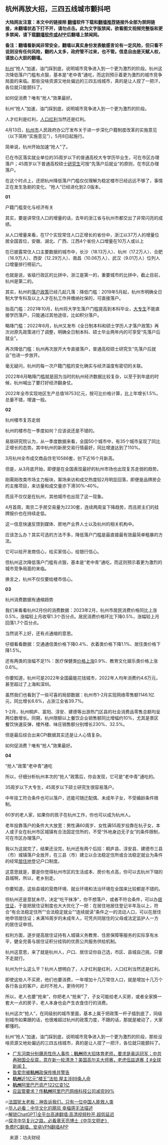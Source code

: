  <!-- 面包屑导航 --> <h2>杭州再放大招，三四五线城市颤抖吧</h2> <p class="notice"><b>大陆网友注意：本文中的链接除 <a href="https://github.com/bannedbook/fanqiang" >翻墙</a>软件下载和<a href="https://github.com/killgcd/justmysocks/blob/master/README.md">翻墙推荐</a>链接外全部为禁网链接，未翻墙状态下打不开，请勿点击。此为文字版禁闻，欲看图文视频完整版和更多禁闻，请下载<a href="https://github.com/bannedbook/fanqiang">翻墙软件或APP</a>后翻墙上禁闻网。</p><p>备注：翻墙看新闻非常安全，翻墙以真实身份发表敏感言论有一定风险，但只看不说则没有任何风险，翻的人太多，政府管不过来，也不管。信息自由是天赋人权，请放心大胆的翻墙。</b></p>  <div class="entry"> <p id="summary"><a href="https://www.bannedbook.org/bnews/tag/%e6%9d%ad%e5%b7%9e/" class="st_tag internal_tag" rel="tag" title="标签 杭州 下的日志">杭州</a>“抢人”加速，油门踩到底，说明城市竞争进入到一个更为激烈的阶段。杭州这次降低落户门槛有点狠，基本是“老中青”通吃，而这则预示着更为激烈的城市竞争局面的来临。那些没啥资源又地处偏远的三四五线城市，真的是让人捏了一把汗，各位就只能颤抖了。</p> <p id="conimg">如何促消费？唯有“抢人”效果最好。</p> <p>杭州“抢人”加速，油门踩到底，说明城市竞争进入到一个更为激烈的阶段。</p> <p>人才红利是红利，<a href="https://www.bannedbook.org/bnews/tag/%E4%BA%BA%E5%8F%A3%E7%BA%A2%E5%88%A9/" class="st_tag internal_tag" rel="tag" title="标签 人口红利 下的日志">人口红利</a>当然还是红利。</p> <p>4月13日，<a href="https://www.bannedbook.org/bnews/tag/%E6%9D%AD%E5%B7%9E%E5%B8%82/" class="st_tag internal_tag" rel="tag" title="标签 杭州市 下的日志">杭州市</a>人民政府办公厅发布关于进一步深化户籍制度改革的实施意见（以下简称“实施意见”），5月8日起施行。</p> <p>简单说，杭州开始加速“抢人”了。</p> <p>已在市区落实就业单位的35周岁以下的普通高校大专学历毕业生，可在市区办理落户；45周岁以下普通高校硕士<a href="https://www.bannedbook.org/bnews/tag/%e7%a0%94%e7%a9%b6%e7%94%9f/" class="st_tag internal_tag" rel="tag" title="标签 研究生 下的日志">研究生</a>可按“先落户后就业”的原则，在市区办理落户。</p> <p>在这个时点上，还把杭州降低落户门槛仅仅理解为稳定楼市已经远远不够了，事情正在发生急剧的变化，“抢人”已经进化到2.0版本。</p> <p><strong>01</strong></p> <p>户籍门槛变化与经济有关</p> <p>其实，要是讲常住人口的增量的话，去年的浙江省与杭州市都交出了非常闪亮的成绩。</p> <p>从人口增量来看，在17个实现常住人口正增长的省份中，浙江以37万人的增量位居全国首位，安徽、湖北、广西、江西4个省份人口增量在10万人或以上</p> <p>在已披露常住人口主要数据的城市中，长沙（18.13万人）、杭州（17.2万人）、合肥（16.9万人）、西安（12.29万人）、南昌（10.06万人）、武汉（9.01万人）位列人口增量排行榜前六。</p> <p>也就是说，省级行政区的比拼中，浙江是第一的，重要城市的比拼中，截止目前，杭州是第二的。</p> <p>其实，杭州的<a href="https://www.bannedbook.org/bnews/tag/%E8%90%BD%E6%88%B7%E6%94%BF%E7%AD%96/" class="st_tag internal_tag" rel="tag" title="标签 落户政策 下的日志">落户政策</a>已经几起几落：降低门槛：2019年5月起，杭州市明确全日制大学专科及以上人才在杭工作并缴纳社保的，可直接落户。</p> <p>抬高门槛：2021年10月，杭州将大学生落户门槛提高到本科毕业，<a href="https://www.bannedbook.org/bnews/tag/%E5%A4%A7%E4%B8%93%E7%94%9F/" class="st_tag internal_tag" rel="tag" title="标签 大专生 下的日志">大专生</a>不能直接学历落户，只能通过其他途径，比如积分落户。</p> <p>略降门槛：2022年6月，杭州又发布《全日制本科和硕士学历人才落户政策》再次对原先政策进行了调整，明确全日制本科、硕士毕业两年内的可享受“先落户后就业”。</p> <p>再次降低门槛：杭州再次放开大专直接落户，普通高校硕士研究生“先落户后就业”也进一步放开。</p> <p>毫无疑问，杭州的每一次户籍门槛的变化确实与经济温度有密切的关联。</p> <p>2022年6月略降门槛就是因为当时的杭州经济数据比较复杂，以至于到年底的时候，杭州喊出了要打好经济翻身仗。</p> <p>2022年全市实现地区生产总值18753亿元，按可比价格计算，比上年增长1.5%。总量不错，增速一般。</p> <p><strong>02</strong></p> <p>杭州楼市复苏走弱</p> <p>杭州的楼市在一季度如何？应该说还是不错的。</p> <p>易居研究院认为，从一季度数据来看，全国50个城市中，有35个城市呈现了同比正增长的态势。其中杭州的新房交易行情最好，同比增速达到了110%。</p> <p>3月杭州全市成交商品住宅10586套，创下近16个月新高。</p> <p>但是，从3月底开始，即便是在全国表现最好的杭州市场也出现复苏走弱的趋势。</p> <p>刚需刚改类市场主力板块，案场来访和成交热度较2月明显回落，即便是品牌房企的主推项目，来访量和成交量亦下滑30%-40%。</p> <p>而且不仅仅是在杭州，其他城市也出现了这一现象。</p> <p>4月首周，南京二手房交易量为2230套，连续两周呈下降趋势，而且房主们的挂牌报价也在持续走低。</p> <p>这一信息快速反馈到媒体、房地产业界人士以及杭州的相关机构中。</p> <p>应该怎么办？其实可选的方法不多，降低落户门槛是最直接最有效最简单粗暴的方法。</p>  <p>它可以给开发商信心，给买家信心，给银行信心。</p> <p>但杭州这次降低落户门槛有点狠，基本是“老中青”通吃，而这则预示着更为激烈的城市竞争局面的来临。</p> <p>换言之，杭州不仅仅要给楼市信心。</p> <p><strong>03</strong></p> <p>杭州消费数据有通缩趋势</p> <p>我们来看看杭州2月份的消费数据：2023年2月，杭州市居民消费价格同比上涨0.5%，涨幅较上月收窄1.3个百分点。居民消费价格环比下降0.5%，涨幅较上月回落1.7个百分点。</p> <p>当然说不上好，还有点通缩的意思。</p> <p>仔细看看数据：交通通信类价格下降0.4%、衣着类价格下降1.1%、居住类价格下降1.5%。</p> <p>还有两类的涨幅不足1%：医疗保健类<a href="https://www.bannedbook.org/bnews/tag/%E4%BB%B7%E6%A0%BC%E4%B8%8A%E6%B6%A8/" class="st_tag internal_tag" rel="tag" title="标签 价格上涨 下的日志">价格上涨</a>0.9%、教育文化娱乐类价格上涨0.6%。</p> <p>你要知道，杭州可是2022年全国最能花钱城市，2022年人均年消费约4.6万元，甚至超过了上海和深圳。</p> <p>虽然我们也看到了一些可喜的局部数据：杭州市1-2月实现网络零售额1146.1亿元，同比增长6.6%，占浙江全省39.7%。</p> <p>1-2月，杭州桐庐、富阳、淳安、建德等出游热门区县的社会消费品零售总额均呈两位数增长。同期，杭州限额以上餐饮企业销售额同比增幅约10%，尤其是景区餐饮快速反弹，楼外楼、味庄销售额分别增长230%、32.5%。</p> <p>但是最后综合出来CPI数据其实还是让人心情复杂。</p> <p>如何促消费？唯有“抢人”效果最好。</p> <p><strong>04</strong></p> <p>“抢人”政策“老中青”通吃</p>  <p>所以，仔细分析杭州本次的“抢人”政策后，你会发现，它可是“老中青”通吃的。</p> <p>35周岁以下大专生，45周岁以下硕士研究生很容易落户。</p> <p>中年技工符合条件也可以落户，还能可随迁配偶、未成年子女，不受婚龄条件限制。</p> <p>60岁的老人家，如果你的孩子在杭州工作，你也可以成为杭州人。</p> <p>老年投靠落户的条件大大放宽：男性满60周岁、女性满55周岁投靠在杭子女，本人或子女在杭州市区城镇有合法固定住所的，不受“外地身边无子女”的条件限制，可在市区办理落户。</p> <p>我以为这就完了，结果还没完，杭州还有两个后招：桐庐县、淳安县、建德市三县（市）城镇落户全放开，在三县（市）建立以合法稳定住所或合法稳定就业为条件的经常<a href="https://www.bannedbook.org/bnews/tag/%E5%B1%85%E4%BD%8F%E5%9C%B0/" class="st_tag internal_tag" rel="tag" title="标签 居住地 下的日志">居住地</a>登记户口制度。</p> <p>这意思就是，要是你觉得杭州市区的生活成本、房价有点高，你可以去杭州下辖的县城啊，所以，老乡别走。</p> <p>你要知道，这些县城的营商环境、就业环境和法治环境在全国来比较都是不错的。</p> <p>但杭州还是意犹未尽，决定“吃干抹净”，你不想落户，或者不符合条件，可以办<a href="https://www.bannedbook.org/bnews/tag/%E5%B1%85%E4%BD%8F%E8%AF%81/" class="st_tag internal_tag" rel="tag" title="标签 居住证 下的日志">居住证</a>，于是把居住证制度也大大优化了一把：在居住地居住登记半年及以上，符合“有合法稳定住所”“合法稳定就业”“连续就读”条件之一的流动人口，可以在居住地申领居住证；未满16周岁的未成年人，可凭共同居住的父母或法定监护人一方的居住证申领。</p> <p>权利方面，逐步提高居住证持有人城镇义务教育、住房保障等服务的实际享有水平，健全完善与居住证积分挂钩的优质公共服务供给机制。</p> <p>杭州这意思，来了就是杭州人，户口、居住证你自己选，市区、县城自己挑，只要不走就行。</p> <p>杭州为什么这么干？杭州人想明白了，人才红利是红利，人口红利当然还是红利。</p> <p>即使这些人不买房，他们也要消费，一年增加十几万常住人口，就是增加十几万个各行各业的客户，此时不抢人，更待何时？</p> <p>所以，老人也要“抢来”，你把老人“抢来”了，子女可能给老人买房，或者全家换一套大一点的房子，老人本身也会产生衣食住行的消费。</p> <p>杭州这次“抢人”，在同级别的城市里面，基本上属于把政策一杆子插到底了，同级别城市如果跟的话，也很难超过杭州的政策力度，不跟的话，那就是被动了，大家都懂的。</p> <p>杭州“抢人”加速，油门踩到底，说明城市竞争进入到一个更为激烈的阶段，那些没啥资源又地处偏远的三四五线城市，真的是让人捏了一把汗，各位就只能颤抖了。</p>  <!--<div id="taboola-mid-1"></div>--><ul class='op-related-articles' title='相关阅读'> <li><a href='https://www.bannedbook.org/bnews/bannedvideo/20230410/1870285.html' target='_blank'>广东河南分别爆恶性伤人事件；<b>杭州</b>师大招体育老师，要求是奥运冠军；中共再掀国企反腐，意在新一轮清洗？美国高尔夫大师赛，老虎伍兹退赛【 #全球新闻 】</a></li> <li><a href='https://www.bannedbook.org/bnews/renquan/20230409/1870184.html' target='_blank'>昝爱宗被<b>杭州</b>政保传唤并警告</a></li> <li><a href='https://www.bannedbook.org/bnews/topimagenews/20230409/1870105.html' target='_blank'><b>杭州</b>近1亿元“楼王”法拍 屋主涉89条人命</a></li> <li><a href='https://www.bannedbook.org/bnews/bannedvideo/20230408/1869764.html' target='_blank'><b>杭州</b>阿里巴巴资产122亿变1亿</a></li> <li><a href='https://www.bannedbook.org/bnews/finance/20230408/1869614.html' target='_blank'>应监管要求？传<b>杭州</b>阿里巴巴网络科技公司减资99%</a></li> </ul> <p class="texttj"> 🔥<a href="https://www.bannedbook.org/bnews/ssgc/20230219/1850782.html" target="_blank">法国犹太老板：神告诉我们，只有一位中国人能救人类</a><br/> 🔥<a href="https://www.bannedbook.org/bnews/comments/20220220/1694796.html" target="_blank">华人必看：中华文化的飓风 幸福感无法描述</a><br/> 🔥<a href="https://github.com/bannedbook/fanqiang/wiki/V2ray%E6%9C%BA%E5%9C%BA" target="_blank">解锁ChatGPT|全平台高速翻墙:高清视频秒开,超低延迟</a><br/> 🔥<a href="https://www.bannedbook.org/bnews/comments/20220808/1768773.html" target="_blank">探寻中华复兴之路，必看章天亮博士《中华文明史》</a><br/> <a href="https://github.com/bannedbook/fanqiang/wiki/%E7%A6%81%E9%97%BB%E7%BD%91%E5%AE%89%E5%8D%93%E7%BF%BB%E5%A2%99%E6%96%B0%E9%97%BBAPP" target="_blank">免费PC翻墙、安卓VPN翻墙APP</a><br/> </p><p class="src-info">　来源：功夫财经 </p><a name='sharetosocial'></a> <div style="margin-bottom:5px;padding-bottom:5px;clear:both"> <div id="archive-pix-1" class="banner-ads"> <!-- AuctionX Display platform tag START --> <div id="27602x728x90x621x_ADSLOT1" clicktrack="%%CLICK_URL_ESC%%"></div>  <!-- AuctionX Display platform tag END --> </div> <div id="archive-pix-2" class="banner-ads"> <!-- AuctionX Display platform tag START --> <div id="27556x300x250x621x_ADSLOT1" clicktrack="%%CLICK_URL_ESC%%" style="margin:0 auto;text-align:center"></div>  <!-- AuctionX Display platform tag END --> </div> </div>  <div id="archive-pix-1" class="banner-ads"> <!-- AuctionX Display platform tag START --> <div id="27603x728x90x621x_ADSLOT1" clicktrack="%%CLICK_URL_ESC%%"></div>  <!-- AuctionX Display platform tag END --> </div> </div><!--END ENTRY--> 